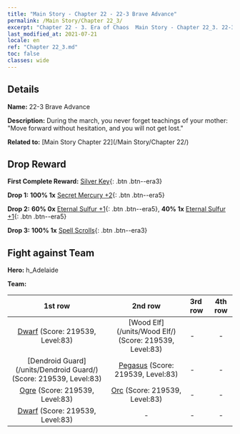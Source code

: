 ```yaml
---
title: "Main Story - Chapter 22 - 22-3 Brave Advance"
permalink: /Main Story/Chapter 22_3/
excerpt: "Chapter 22 - 3. Era of Chaos  Main Story - Chapter 22_3. 22-3 Brave Advance"
last_modified_at: 2021-07-21
locale: en
ref: "Chapter 22_3.md"
toc: false
classes: wide
---
```


## Details

 **Name:** 22-3 Brave Advance

 **Description:** During the march, you never forget teachings of your mother: \"Move forward without hesitation, and you will not get lost.\"

 **Related to:** [Main Story Chapter 22](/Main Story/Chapter 22/)

## Drop Reward

 **First Complete Reward:** [Silver Key](/Items/con_693/){: .btn .btn--era3}

 **Drop 1:** **100% 1x** [Secret Mercury +2](/Items/mat_77/){: .btn .btn--era5}

 **Drop 2:** **60% 0x** [Eternal Sulfur +1](/Items/mat_71/){: .btn .btn--era5}, **40% 1x** [Eternal Sulfur +1](/Items/mat_71/){: .btn .btn--era5}

 **Drop 3:** **100% 1x** [Spell Scrolls](/Items/con_694/){: .btn .btn--era3}


## Fight against Team
 **Hero:** h_Adelaide

 **Team:**


  | 1st row | 2nd row | 3rd row | 4th row |
  |:----:|:----:|:----|:----:|
  | [Dwarf](/units/Dwarf/) (Score: 219539, Level:83)  | [Wood Elf](/units/Wood Elf/) (Score: 219539, Level:83)  | - | - |
  | [Dendroid Guard](/units/Dendroid Guard/) (Score: 219539, Level:83)  | [Pegasus](/units/Pegasus/) (Score: 219539, Level:83)  | - | - |
  | [Ogre](/units/Ogre/) (Score: 219539, Level:83)  | [Orc](/units/Orc/) (Score: 219539, Level:83)  | - | - |
  | [Dwarf](/units/Dwarf/) (Score: 219539, Level:83)  | - | - | - |


